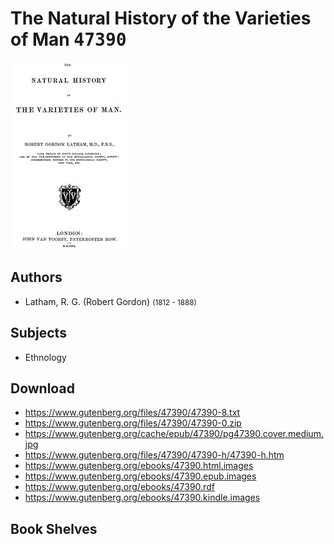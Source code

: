 # The Natural History of the Varieties of Man <kbd>47390</kbd>

![](./cover.medium.jpg "")

## Authors


 - Latham, R. G. (Robert Gordon) <small>(1812 - 1888)</small>

## Subjects


 - Ethnology

## Download


 - https://www.gutenberg.org/files/47390/47390-8.txt
 - https://www.gutenberg.org/files/47390/47390-0.zip
 - https://www.gutenberg.org/cache/epub/47390/pg47390.cover.medium.jpg
 - https://www.gutenberg.org/files/47390/47390-h/47390-h.htm
 - https://www.gutenberg.org/ebooks/47390.html.images
 - https://www.gutenberg.org/ebooks/47390.epub.images
 - https://www.gutenberg.org/ebooks/47390.rdf
 - https://www.gutenberg.org/ebooks/47390.kindle.images

## Book Shelves


